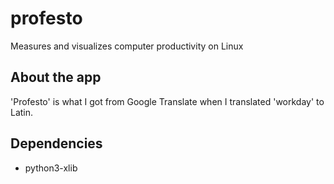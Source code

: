 # profesto
Measures and visualizes computer productivity on Linux

## About the app
'Profesto' is what I got from Google Translate when I translated 'workday' to Latin.

## Dependencies
- python3-xlib
